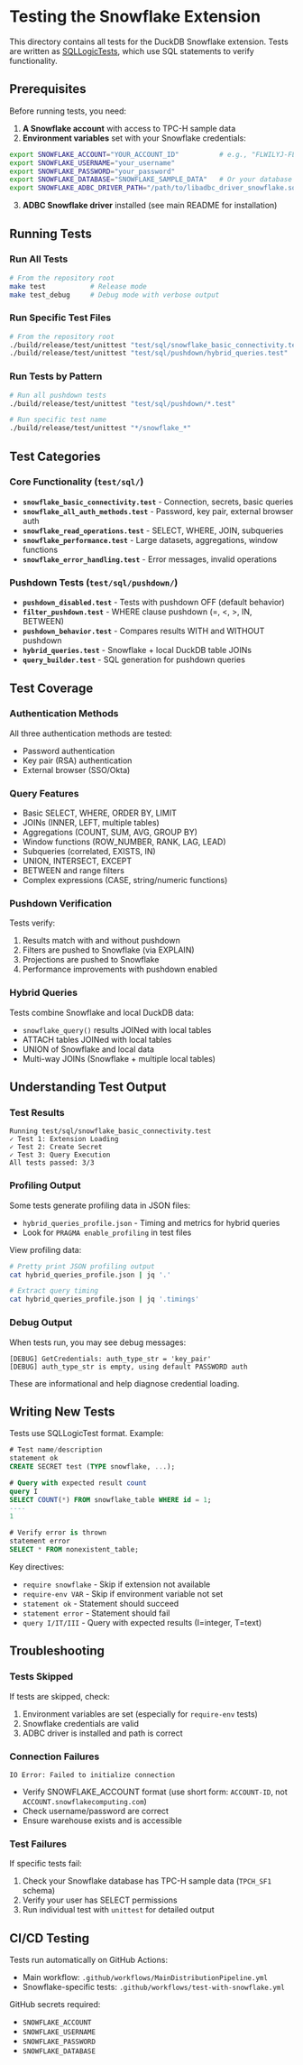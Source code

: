 # Testing the Snowflake Extension

This directory contains all tests for the DuckDB Snowflake extension. Tests are written as [SQLLogicTests](https://duckdb.org/dev/sqllogictest/intro.html), which use SQL statements to verify functionality.

## Prerequisites

Before running tests, you need:

1. **A Snowflake account** with access to TPC-H sample data
2. **Environment variables** set with your Snowflake credentials:

```bash
export SNOWFLAKE_ACCOUNT="YOUR_ACCOUNT_ID"          # e.g., "FLWILYJ-FL43292"
export SNOWFLAKE_USERNAME="your_username"
export SNOWFLAKE_PASSWORD="your_password"
export SNOWFLAKE_DATABASE="SNOWFLAKE_SAMPLE_DATA"   # Or your database
export SNOWFLAKE_ADBC_DRIVER_PATH="/path/to/libadbc_driver_snowflake.so"
```

3. **ADBC Snowflake driver** installed (see main README for installation)

## Running Tests

### Run All Tests
```bash
# From the repository root
make test           # Release mode
make test_debug     # Debug mode with verbose output
```

### Run Specific Test Files
```bash
# From the repository root
./build/release/test/unittest "test/sql/snowflake_basic_connectivity.test"
./build/release/test/unittest "test/sql/pushdown/hybrid_queries.test"
```

### Run Tests by Pattern
```bash
# Run all pushdown tests
./build/release/test/unittest "test/sql/pushdown/*.test"

# Run specific test name
./build/release/test/unittest "*/snowflake_*"
```

## Test Categories

### Core Functionality (`test/sql/`)
- **`snowflake_basic_connectivity.test`** - Connection, secrets, basic queries
- **`snowflake_all_auth_methods.test`** - Password, key pair, external browser auth
- **`snowflake_read_operations.test`** - SELECT, WHERE, JOIN, subqueries
- **`snowflake_performance.test`** - Large datasets, aggregations, window functions
- **`snowflake_error_handling.test`** - Error messages, invalid operations

### Pushdown Tests (`test/sql/pushdown/`)
- **`pushdown_disabled.test`** - Tests with pushdown OFF (default behavior)
- **`filter_pushdown.test`** - WHERE clause pushdown (=, <, >, IN, BETWEEN)
- **`pushdown_behavior.test`** - Compares results WITH and WITHOUT pushdown
- **`hybrid_queries.test`** - Snowflake + local DuckDB table JOINs
- **`query_builder.test`** - SQL generation for pushdown queries

## Test Coverage

### Authentication Methods
All three authentication methods are tested:
- Password authentication
- Key pair (RSA) authentication
- External browser (SSO/Okta)

### Query Features
- Basic SELECT, WHERE, ORDER BY, LIMIT
- JOINs (INNER, LEFT, multiple tables)
- Aggregations (COUNT, SUM, AVG, GROUP BY)
- Window functions (ROW_NUMBER, RANK, LAG, LEAD)
- Subqueries (correlated, EXISTS, IN)
- UNION, INTERSECT, EXCEPT
- BETWEEN and range filters
- Complex expressions (CASE, string/numeric functions)

### Pushdown Verification
Tests verify:
1. Results match with and without pushdown
2. Filters are pushed to Snowflake (via EXPLAIN)
3. Projections are pushed to Snowflake
4. Performance improvements with pushdown enabled

### Hybrid Queries
Tests combine Snowflake and local DuckDB data:
- `snowflake_query()` results JOINed with local tables
- ATTACH tables JOINed with local tables
- UNION of Snowflake and local data
- Multi-way JOINs (Snowflake + multiple local tables)

## Understanding Test Output

### Test Results
```
Running test/sql/snowflake_basic_connectivity.test
✓ Test 1: Extension Loading
✓ Test 2: Create Secret
✓ Test 3: Query Execution
All tests passed: 3/3
```

### Profiling Output
Some tests generate profiling data in JSON files:
- `hybrid_queries_profile.json` - Timing and metrics for hybrid queries
- Look for `PRAGMA enable_profiling` in test files

View profiling data:
```bash
# Pretty print JSON profiling output
cat hybrid_queries_profile.json | jq '.'

# Extract query timing
cat hybrid_queries_profile.json | jq '.timings'
```

### Debug Output
When tests run, you may see debug messages:
```
[DEBUG] GetCredentials: auth_type_str = 'key_pair'
[DEBUG] auth_type_str is empty, using default PASSWORD auth
```
These are informational and help diagnose credential loading.

## Writing New Tests

Tests use SQLLogicTest format. Example:

```sql
# Test name/description
statement ok
CREATE SECRET test (TYPE snowflake, ...);

# Query with expected result count
query I
SELECT COUNT(*) FROM snowflake_table WHERE id = 1;
----
1

# Verify error is thrown
statement error
SELECT * FROM nonexistent_table;
```

Key directives:
- `require snowflake` - Skip if extension not available
- `require-env VAR` - Skip if environment variable not set
- `statement ok` - Statement should succeed
- `statement error` - Statement should fail
- `query I/IT/III` - Query with expected results (I=integer, T=text)

## Troubleshooting

### Tests Skipped
If tests are skipped, check:
1. Environment variables are set (especially for `require-env` tests)
2. Snowflake credentials are valid
3. ADBC driver is installed and path is correct

### Connection Failures
```
IO Error: Failed to initialize connection
```
- Verify SNOWFLAKE_ACCOUNT format (use short form: `ACCOUNT-ID`, not `ACCOUNT.snowflakecomputing.com`)
- Check username/password are correct
- Ensure warehouse exists and is accessible

### Test Failures
If specific tests fail:
1. Check your Snowflake database has TPC-H sample data (`TPCH_SF1` schema)
2. Verify your user has SELECT permissions
3. Run individual test with `unittest` for detailed output

## CI/CD Testing

Tests run automatically on GitHub Actions:
- Main workflow: `.github/workflows/MainDistributionPipeline.yml`
- Snowflake-specific tests: `.github/workflows/test-with-snowflake.yml`

GitHub secrets required:
- `SNOWFLAKE_ACCOUNT`
- `SNOWFLAKE_USERNAME`
- `SNOWFLAKE_PASSWORD`
- `SNOWFLAKE_DATABASE`